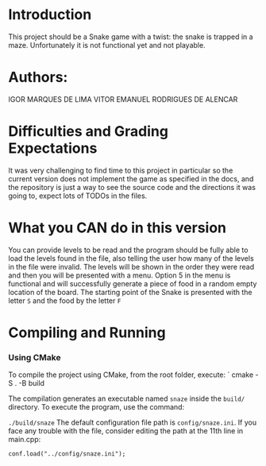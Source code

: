 # Introduction

This project should be a Snake game with a twist: the snake is trapped in a maze. Unfortunately it is not functional yet and not playable.

# Authors:

IGOR MARQUES DE LIMA
VITOR EMANUEL RODRIGUES DE ALENCAR

# Difficulties and Grading Expectations

It was very challenging to find time to this project in particular so the current version does not implement the game as specified in the docs, and the repository is just a way to see the source code and the directions it was going to, expect lots of TODOs in the files.

# What you CAN do in this version
You can provide levels to be read and the program should be fully able to load the levels found in the file,
also telling the user how many of the levels in the file were invalid. The levels will be shown in the order they were read and then you will be presented with a menu.
Option 5 in the menu is functional and will successfully generate a piece of food in a random empty location of the board.
The starting point of the Snake is presented with the letter `S` and the food by the letter `F`

# Compiling and Running

### Using CMake
To compile the project using CMake, from the root folder, execute:
`
cmake -S . -B build

The compilation generates an executable named `snaze` inside the `build/` directory.
To execute the program, use the command:

`
./build/snaze
`
The default configuration file path is `config/snaze.ini`. If you face any trouble with the file, consider editing the path at the 11th line in main.cpp:

`conf.load("../config/snaze.ini"); `